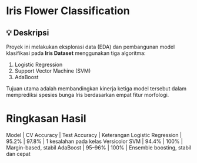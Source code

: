 # Iris Flower Classification

## 💡 Deskripsi
Proyek ini melakukan eksplorasi data (EDA) dan pembangunan model klasifikasi pada **Iris Dataset** menggunakan tiga algoritma:  
1. Logistic Regression  
2. Support Vector Machine (SVM)  
3. AdaBoost  

Tujuan utama adalah membandingkan kinerja ketiga model tersebut dalam memprediksi spesies bunga Iris berdasarkan empat fitur morfologi.

# Ringkasan Hasil

Model | CV Accuracy | Test Accuracy | Keterangan
Logistic Regression | 95.2% | 97.8% | 1 kesalahan pada kelas Versicolor
SVM | 94.4% | 100% | Margin-based, stabil
AdaBoost | 95–96% | 100% | Ensemble boosting, stabil dan cepat
